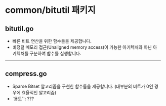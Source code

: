 # common/bitutil 패키지

## bitutil.go

- 빠른 비트 연산을 위한 함수들을 제공합니다.
- 비정렬 메모리 접근(Unaligned memory access)이 가능한 아키텍처와 아닌 아키텍처를 구분하여 함수를 실행합니다.

---

## compress.go

- Sparse Bitset 알고리즘을 구현한 함수들을 제공합니다. (대부분의 비트가 0인 경우에 효율적인 알고리즘)
- `용도``: ???
